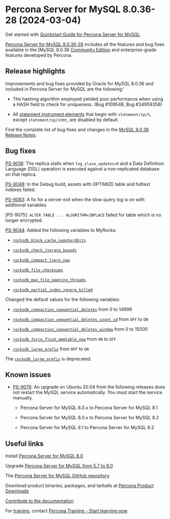 # Percona Server for MySQL 8.0.36-28 (2024-03-04)

Get started with [Quickstart Guide for Percona Server for MySQL](../quickstart-overview.md).

[Percona Server for MySQL 8.0.36-28](https://www.percona.com/software/mysql-database/percona-server) includes all the features and bug fixes available in the
[MySQL 8.0.36 [Community Edition](https://dev.mysql.com/doc/relnotes/mysql/8.0/en/news-8-0-36.html) and enterprise-grade features developed by Percona.

## Release highlights

Improvements and bug fixes provided by Oracle for MySQL 8.0.36 and included in Percona Server for MySQL are the following:'

* The hashing algorithm employed yielded poor performance when using a HASH field to check for uniqueness. (Bug #109548, Bug #34959356)

* All [statement instrument elements] that begin with `statement/sp/%`, except `statement/sp/stmt`, are disabled by default.

Find the complete list of bug fixes and changes in the [MySQL 8.0.36 Release Notes](https://dev.mysql.com/doc/relnotes/mysql/8.0/en/news-8-0-36.html).


##  Bug fixes

[PS-9018]: The replica stalls when `log_slave_updates=0` and a Data Definition Language (DDL) operation is executed against a non-replicated database on that replica.

[PS-9048]: In the Debug build, assets with OPTIMIZE table and fulltext indexes failed.

[PS-9083]: A fix for a server exit when the slow query log is on with additional variables.

[PS-9075]: `ALTER TABLE ... ALGORITHM=INPLACE` failed for table which is no longer encrypted.

[PS-9044]: Added the following variables to MyRocks:

* [`rocksdb_block_cache_numshardbits`](..\variables.html#rocksdb_block_cache_numshardbits)

* [`rocksdb_check_iterate_bounds`](..\variables.html#rocksdb_check_iterate_bounds)

* [`rocksdb_compact_lzero_now`](..\variables.html#rocksdb_compact_lzero_now)

* [`rocksdb_file_checksums`](..\variables.html#rocksdb_file_checksums)

* [`rocksdb_max_file_opening_threads`](..\variables.html#rocksdb_max_file_opening_threads)

* [`rocksdb_partial_index_ignore_killed`](..\variables.html#rocksdb_partial_index_ignore_killed)

Changed the default values for the following variables:

* [`rocksdb_compaction_sequential_deletes`](..\variables.html#rocksdb_compaction_sequential_deletes) from 0 to 14999

* [`rocksdb_compaction_sequential_deletes_count_sd`](..\variables.html#rocksdb_compaction_sequential_deletes_count_sd) from `OFF` to `ON`

* [`rocksdb_compaction_sequential_deletes_window`](..\variables.html#rocksdb_compaction_sequential_deletes_window) from 0 to 15000

* [`rocksdb_force_flush_memtable_now`](..\variables.html#rocksdb_force_flush_memtable_now) from `ON` to `OFF`

* [`rocksdb_large_prefix`](../variables.html#rocksdb_large_prefix) from `OFF` to `ON`

The [`rocksdb_large_prefix`](../variables.html#rocksdb_large_prefix) is deprecated.

## Known issues

* [PS-9078](https://perconadev.atlassian.net/browse/PS-9078): An upgrade on Ubuntu 20.04 from the following releases does not restart the MySQL service automatically. You must start the service manually.

    * Percona Server for MySQL 8.0.x to Percona Server for MySQL 8.1

    * Percona Server for MySQL 8.0.x to Percona Server for MySQL 8.2

    * Percona Server for MySQL 8.1 to Percona Server for MySQL 8.2

## Useful links

Install [Percona Server for MySQL 8.0](https://docs.percona.com/percona-server/8.0/installation.html)

Upgrade [Percona Server for MySQL from 5.7 to 8.0](../upgrade.md)

The [Percona Server for MySQL GitHub repository](https://github.com/percona/percona-server)

Download product binaries, packages, and tarballs at [Percona Product Downloads](https://www.percona.com/downloads)

[Contribute to the documentation](https://github.com/percona/psmysql-docs/blob/8.0/contributing.md)

For [training](https://www.percona.com/training), contact [Percona Training - Start learning now](https://learn.percona.com/contact-me)

[statement instrument elements]: https://dev.mysql.com/doc/refman//8.0/en/performance-schema-instrument-naming.html#performance-schema-statement-instrument-elements

[Signature checking using GNUPG]: https://dev.mysql.com/doc/refman/8.0/en/checking-gpg-signature.html


[PS-9018]: https://perconadev.atlassian.net/browse/PS-9018

[PS-9048]: https://perconadev.atlassian.net/browse/PS-9048

[PS-9083]: https://perconadev.atlassian.net/browse/PS-9083

[PS-9044]: https://perconadev.atlassian.net/browse/PS-9044


